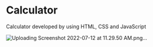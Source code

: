 # Calculator
Calculator developed by using HTML, CSS and JavaScript 

![Uploading Screenshot 2022-07-12 at 11.29.50 AM.png…]()
